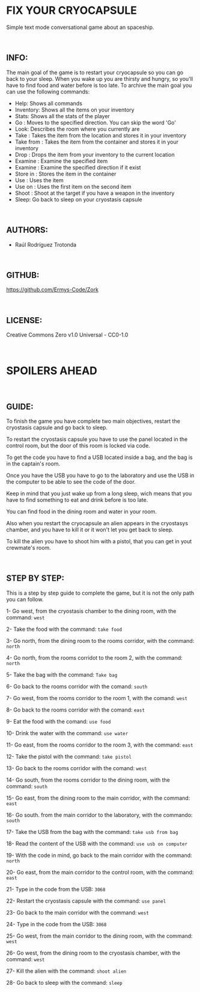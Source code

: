 # FIX YOUR CRYOCAPSULE
Simple text mode conversational game about an spaceship.

<br/>

## INFO:
The main goal of the game is to restart your cryocapsule so you can go back to your sleep.
When you wake up you are thirsty and hungry, so you'll have to find food and water before is too late.
To archive the main goal you can use the following commands:
- Help: Shows all commands
- Inventory: Shows all the items on your inventory
- Stats: Shows all the stats of the player
- Go <direction>: Moves to the specified direction. You can skip the word 'Go'
- Look: Describes the room where you currently are
- Take <item>: Takes the item from the location and stores it in your inventory
- Take <item> from <container>: Takes the item from the container and stores it in your inventory
- Drop <item>: Drops the item from your inventory to the current location
- Examine <item>: Examine the specified item
- Examine <direction>: Examine the specified direction if it exist
- Store <item> in <container>: Stores the item in the container
- Use <item>: Uses the item
- Use <item> on <item>: Uses the first item on the second item
- Shoot <target>: Shoot at the target if you have a weapon in the inventory
- Sleep: Go back to sleep on your cryostasis capsule

<br/>

## AUTHORS:
- Raúl Rodríguez Trotonda

<br/>


## GITHUB:
https://github.com/Ermys-Code/Zork

<br/>


## LICENSE:
Creative Commons Zero v1.0 Universal - CC0-1.0

<br/>



# SPOILERS AHEAD

<br/>



## GUIDE:
To finish the game you have complete two main objectives, restart the cryostasis capsule and go back to sleep.

To restart the cryostasis capsule you have to use the panel located in the control room, but the door of this room is locked via code.

To get the code you have to find a USB located inside a bag, and the bag is in the captain's room.

Once you have the USB you have to go to the laboratory and use the USB in the computer to be able to see the code of the door.

Keep in mind that you just wake up from a long sleep, wich means that you have to find something to eat and drink before is too late.

You can find food in the dining room and water in your room.

Also when you restart the cryocapsule an alien appears in the cryostasys chamber, and you have to kill it or it won't let you get back to sleep.

To kill the alien you have to shoot him with a pistol, that you can get in yout crewmate's room.

<br/>


## STEP BY STEP:
This is a step by step guide to complete the game, but it is not the only path you can follow.

1- Go west, from the cryostasis chamber to the dining room, with the command: `west`

2- Take the food with the command: `take food`

3- Go north, from the dining room to the rooms corridor, with the command: `north`

4- Go north, from the rooms corridot to the room 2, with the command: `north`

5- Take the bag with the command: `Take bag`

6- Go back to the rooms corridor with the comand: `south`

7- Go west, from the rooms corridor to the room 1, with the comand: `west`

8- Go back to the rooms corridor with the comand: `east`

9- Eat the food with the comand: `use food`

10- Drink the water with the command: `use water`

11- Go east, from the rooms corridor to the room 3, with the command: `east`

12- Take the pistol with the command: `take pistol`

13- Go back to the rooms corridor with the comand: `west`

14- Go south, from the rooms corridor to the dining room, with the command: `south`

15- Go east, from the dining room to the main corridor, with the command: `east`

16- Go south. from the main corridor to the laboratory, with the commando: `south`

17- Take the USB from the bag with the command: `take usb from bag`

18- Read the content of the USB with the command: `use usb on computer`

19- With the code in mind, go back to the main corridor with the command: `north`

20- Go east, from the main corridor to the control room, with the command: `east`

21- Type in the code from the USB: `3068`

22- Restart the cryostasis capsule with the command: `use panel`

23- Go back to the main corridor with the command: `west`

24- Type in the code from the USB: `3068`

25- Go west, from the main corridor to the dining room, with the command: `west`

26- Go west, from the dining room to the cryostasis chamber, with the command: `west`

27- Kill the alien with the command: `shoot alien`

28- Go back to sleep with the command: `sleep`
